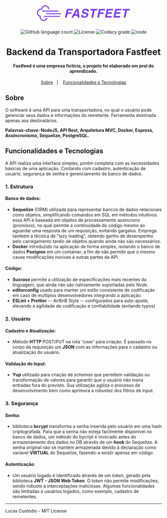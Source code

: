 <h1 align="center">
  <img alt="Fastfeet" title="Fastfeet" src=".github/logo.png" width="300px" />
</h1>

<p align="center">
  <img alt="GitHub language count" src="https://img.shields.io/github/languages/top/lucascust/fastfeed-backend-transportadora?color=%2304D361">
  <img alt="License" src="https://img.shields.io/badge/license-MIT-%2304D361">
  <img alt="Codacy grade" src="https://img.shields.io/codacy/grade/70c8e79c83b442278f6c276ebf117ae4.svg">
  <img alt="node" src="https://img.shields.io/node/v/yarn">
</p>


<h1 align="center"> Backend da Transportadora Fastfeet </h1>

<h4 align="center">Fastfeed é uma empresa fictícia, o projeto foi elaborado em prol do aprendizado. </h4>


<p align="center">
  <a href="#sobre">Sobre</a>&nbsp;&nbsp;&nbsp;|&nbsp;&nbsp;&nbsp;
  <a href="#funcionalidades-e-tecnologias">Funcionalidades e Tecnologias</a>
</p>

## Sobre

O software é uma API para uma transportadora, no qual o usuário pode gerenciar seus dados e informações do remetente. Ferramenta destinada apenas aos destinatários.

**Palavras-chave: NodeJS, API Rest, Arquitetura MVC, Docker, Express, Assincronismo, Sequelize, PostgreSQL.**


## Funcionalidades e Tecnologias

A API realiza uma interface simples, porém completa com as necessidades básicas de uma aplicação. Contando com cadastro, autenticação de usuário, segurança de senha e gerenciamento de banco de dados.

### 1. Estrutura
#### **Banco de dados:**
  - **Sequelize** (ORM) utilizada para representar bancos de dados relacionais como objetos, simplificando comandos em SQL em métodos intuitivos. essa API é baseada em objetos de processamento assíncrono (*promises*), no qual permite a continuidade do código mesmo ao aguardar uma resposta de um requisição, evitando gargalos. Emprega também a técnica de "lazy loading", obtendo ganho de desempenho pelo carregamento tardio de objetos quando ainda não são necessários.
  - **Docker** introduzido na aplicação de forma simples, isolando o banco de dados **Postgree** em um container, a fim de não permitir que o mesmo cause modificações nocivas à outras partes da API.

#### **Código**:
  - **Sucrase** permite a utilização de especificações mais recentes da linguagem, que ainda não são nativamente suportadas pelo *Node*.
  - **editorconfig** usado para manter um estilo consistente de codificação em caso de multiplos desenvolvedores integrando a aplicação.
  - **ESLint + Prettier** -- AirBnB Style -- configurados para auto-ajuste, elevando a agilidade de codificação e confiabilidade (evitando typos)

### 2. Usuário
#### **Cadastro e Atualização:**
  - Método **HTTP** POST/PUT na rota '/user' para criação. É passado no corpo da requisição um **JSON** com as informações para o cadastro ou atualização do usuário.
#### **Validação do Input:**
  - **Yup** utilizado para criação de *schemas* que permitem validação ou transformação de valores para garantir que o usuário não insira entradas fora do previsto. Sua utilização agiliza o processo de desenvolvimento bem como aprimora a robustez dos filtros de input.

### 3. Segurança
#### **Senha**:
  - biblioteca **bcrypt** transforma a senha inserida pelo usuário em uma hash criptografada. Para que a senha não esteja facilmente disponível no banco de dados, um método do bycript é invocado antes do armazenamento dos dados no DB através de um **hook** do Sequelize. A senha original não se mantém armazenada devido à declaração como variável **VIRTUAL** do Sequelize, fazendo-a existir apenas em código.
#### **Autenticação**:
  - Um usuário logado é identificado através de um *token*, gerado pela biblioteca **JWT - JSON Web Token**. O *token* não permite modificações, sendo robusto à interceptações maliciosas. Algumas funcionalidades são limitadas à usuários logados, como exemplo, cadastro de remetentes.
---
Lucas Custódio - MIT License 
